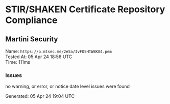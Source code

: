 # STIR/SHAKEN Certificate Repository Compliance

## Martini Security

Name: `https://p.mtsec.me/2e5a/IvFO5HTWBK84.pem`\
Tested At: 05 Apr 24 18:56 UTC\
Time: 111ms

### Issues

no warning, or error, or notice date level issues were found

Generated: 05 Apr 24 19:04 UTC